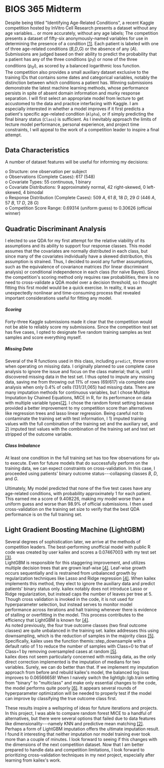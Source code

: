 # BIOS 365 Midterm

Despite being titled "Identifying Age-Related Conditions", a recent Kaggle competition hosted by InVitro Cell Research presents a dataset without any age variables... or more accurately, without any age labels; The competition presents a dataset of fifty-six anonymously-named variables for use in determining the presence of a condition [[1]](https://www.kaggle.com/competitions/icr-identify-age-related-conditions). Each patient is labeled with one of three age-related conditions ($B$,$D$,$G$) or the absence of any ($A$). Submissions are judged based on their ability to predict the probability that a patient has any of the three conditions ($p_1i$) or none of the three conditions ($p_0i$), as scored by a balanced logarithmic loss function.\
The competition also provides a small auxiliary dataset exclusive to the training IDs that contains some dates and categorical variables, notably the distinction between which conditions a patient has. Winning submissions demonstrate the latest machine learning methods, whose performance persists in spite of absent domain information and murky response separation. I will first select an appropriate model from lecture to get accustomed to the data and practice interfacing with Kaggle. I am especially interested in whether a model improves if it first predicts a patient's specific age-related condition (`Alpha`), or if simply predicting the final binary status (`Class`) is sufficient. As I inevitably approach the limits of lecture model performance, personal experience, and project time constraints, I will appeal to the work of a competition leader to inspire a final attempt.

## Data Characteristics

A number of dataset features will be useful for informing my decisions:

o Structure: one observation per subject\
o Observations (Complete Cases): 617 (548)\
o Covariate Types: 55 continuous, 1 binary\
o Covariate Distributions: 9 approximately normal, 42 right-skewed, 0 left-skewed, 4 bimodal\
o Response Distribution (Complete Cases): 509 $A$, 61 $B$, 18 $D$, 29 $G$ (446 $A$, 57 $B$, 17 $D$, 28 $G$)\
o Competition Score Range: 0.69314 (uniform guess) to 0.30626 (official winner)

## Quadratic Discriminant Analysis

I elected to use QDA for my first attempt for the relative viability of its assumptions and its ability to support four response classes. This model assumes that the covariates are normally distributed in each class, but since many of the covariates individually have a skewed distribution, this assumption is strained. Thus, I decided to avoid any further assumptions, such as the equivalence of covariance matrices (for linear discriminant analysis) or conditional independence in each class (for naïve Bayes). Since the competition's scoring method only requires raw probabilities, there is no need to cross-validate a QDA model over a decision threshold, so I thought fitting this first model would be a quick exercise. In reality, it was an unexpectedly nonlinear and time-consuming process that revealed important considerations useful for fitting any model.

##### Scoring

Forty-three Kaggle submissions made it clear that the competition would not be able to reliably score my submissions. Since the competition test set has five cases, I opted to designate five random training samples as test samples and score everything myself.

##### Missing Data

Several of the R functions used in this class, including `predict`, throw errors when operating on missing data. I originally planned to use complete case analysis to ignore the issue and focus on the class material; that is, until I discovered missing data in the test set. I thus opted to impute any missing data, saving me from throwing out 11% of rows (69/617) via complete case analysis when only 0.4% of cells (131/31,065) had missing data. There are many imputation methods for continuous variables, but I chose Multiple Imputation by Chained Equations, MICE in R, for its performance on data with multiple variable types[[2]](https://www.rdocumentation.org/packages/mice/versions/3.16.0/topics/mice). I chose the random forest setting because provided a better improvement to my competition score than alternatives like regression trees and lasso linear regression. Being careful not to contaminate the training set with test information, I 1) imputed training values with the full combination of the training set and the auxiliary set, and 2) imputed test values with the combination of the training set and test set stripped of the outcome variable.

##### Class Imbalance

At least one condition in the full training set has too few observations for `qda` to execute. Even for future models that do successfully perform on the training data, we can expect constraints on cross-validation. In this case, I proceeded using patients' binary outcome status---collapsing classes $B$, $D$, and $G$.

Ultimately, My model predicted that none of the five test cases have any age-related conditions, with probability approximately 1 for each patient. This earned me a score of 9.408226, making my model worse than a uniform guess and worse than 98.9% of official submissions. I then used cross-validation on the training set size to verify that the best QDA performance is on the full training set.

## Light Gradient Boosting Machine (LightGBM)

Several degrees of sophistication later, we arrive at the methods of competition leaders. The best-performing unofficial model with public R code was created by user kailex and scores a 0.07467003 with my test set [[3]](https://www.kaggle.com/code/kailex/ic-r-lightgbm-downsampling).\
LightGBM is responsible for this staggering improvement, and utilizes multiple decision trees that are grown leaf-wise [[4]](https://ieeexplore.ieee.org/abstract/document/9362840). Leaf-wise growth occurs sequentially and is restrained from unbalanced growth by regularization techniques like Lasso and Ridge regression [[4]](https://ieeexplore.ieee.org/abstract/document/9362840). When kailex implements this method, they elect to ignore the auxiliary data and predict patients' binary status only. kailex notably does not introduce Lasso or Ridge regularization, but instead caps the number of leaves per tree at 5. Though cross validation is invoked in the code, it is not used for hyperparameter selection, but instead serves to monitor model performance across iterations and halt training whenever there is evidence of stalling or overfitting in the model. This process contributes to the efficiency that LightGBM is known for [[4]](https://ieeexplore.ieee.org/abstract/document/9362840).\
As noted previously, the four true outcome classes (two final outcome classes) are quite unbalanced in the training set. kailex addresses this using downsampling, which is the reduction of samples in the majority class [[5]](https://themis.tidymodels.org/reference/step_downsample.html). Specifically, kailex uses the function themis::step_downsample with a default ratio of 1 to reduce the number of samples with Class=0 to that of Class=1 by removing oversampled cases at random [[5]](https://themis.tidymodels.org/reference/step_downsample.html).\
kailex does not seem particularly concerned with missing data, as the only direct correction implemented is the imputation of medians for two variables. Surely, we can do better than that. If we implement my imputation approach from before and rebuild kailex's model, the balanced log loss improves to 0.06566658! When I naively switch the lightlgb::lgb.train setting from "binary" to "multiclass" and make only essential changes to the code, the model performs quite poorly [[6]](https://search.r-project.org/CRAN/refmans/lightgbm/html/lgb.train.html). It appears several rounds of hyperparameter optimization will be needed to properly test if the model can improve by classifying the true outcome class first.

These results inspire a wellspring of ideas for future iterations and projects. In this project, I was able to compare random forest MICE to a handful of alternatives, but there were several options that failed due to data features like dimensionality---namely KNN and predictive mean matching [[2]](https://www.rdocumentation.org/packages/mice/versions/3.16.0/topics/mice). Perhaps a form of LightGBM imputation offers the ultimate imputation result. I found it interesting that neither imputation nor model training ever took more than a couple of minutes. I look forward to seeing if this changes with the dimensions of the next competition dataset. Now that I am better prepared to handle data and competition limitations, I look forward to prioritizing cross-validation techniques in my next project, especially after learning from kailex's work.
